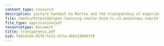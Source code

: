 ```yaml
---
content_type: resource
description: Lecture handout on Martin and the transparency of experience.
file: /media/https%3A/open-learning-course-data-rc.s3.amazonaws.com/24-500-topics-in-philosophy-of-mind-perceptual-experience-spring-2007/7d419c4e81fb5a15537a4bb215046779_transparency.pdf
file_type: application/pdf
resourcetype: Document
title: transparency.pdf
uid: 7d419c4e-81fb-5a15-537a-4bb215046779
---
```

